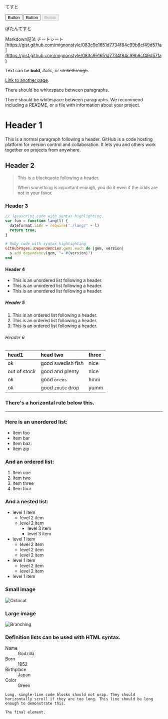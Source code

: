 <script>
  window.onload = function onLoad(){
  var character_1 = ["怒れる若者", "アンチ・ヒーロー", "観客", "ほら吹き", "男役", "さくら", "腹心", "批評家", "女役", "ヒーロー/ヒロイン", "王", "無礼講の王", "恋人", "吟遊詩人", "老人役/老女役", "劇作家", "犠牲", "悪党", "料理人", "賢者", "敵役", "医者", "道化"];
  var character_1_random = Math.floor(Math.random() * character_1.length);
  target_character_1 = document.getElementById("character_1_id");
  target_character_1.innerHTML = character_1[character_1_random];
  }
</script>

<div id="character_1_id"></div>

てすと  

<!-- Accent-colored raised button with ripple -->
<button class="mdl-button mdl-js-button mdl-button--raised mdl-js-ripple-effect mdl-button--accent">
  Button
</button>    
<!-- Raised button with ripple -->
<button class="mdl-button mdl-js-button mdl-button--raised mdl-js-ripple-effect">
  Button
</button>    
<!-- Raised disabled button -->
<button class="mdl-button mdl-js-button mdl-button--raised" disabled>
  Button
</button>  

ぼたんてすと  

Markdown記法 チートシート  
[https://gist.github.com/mignonstyle/083c9e1651d7734f84c99b8cf49d57fa](https://gist.github.com/mignonstyle/083c9e1651d7734f84c99b8cf49d57fa)  

Text can be **bold**, _italic_, or ~~strikethrough~~.

[Link to another page](./another-page.html).

There should be whitespace between paragraphs.

There should be whitespace between paragraphs. We recommend including a README, or a file with information about your project.

# Header 1

This is a normal paragraph following a header. GitHub is a code hosting platform for version control and collaboration. It lets you and others work together on projects from anywhere.

## Header 2

> This is a blockquote following a header.
>
> When something is important enough, you do it even if the odds are not in your favor.

### Header 3

```js
// Javascript code with syntax highlighting.
var fun = function lang(l) {
  dateformat.i18n = require('./lang/' + l)
  return true;
}
```

```ruby
# Ruby code with syntax highlighting
GitHubPages::Dependencies.gems.each do |gem, version|
  s.add_dependency(gem, "= #{version}")
end
```

#### Header 4

*   This is an unordered list following a header.
*   This is an unordered list following a header.
*   This is an unordered list following a header.

##### Header 5

1.  This is an ordered list following a header.
2.  This is an ordered list following a header.
3.  This is an ordered list following a header.

###### Header 6

| head1        | head two          | three |
|:-------------|:------------------|:------|
| ok           | good swedish fish | nice  |
| out of stock | good and plenty   | nice  |
| ok           | good `oreos`      | hmm   |
| ok           | good `zoute` drop | yumm  |

### There's a horizontal rule below this.

* * *

### Here is an unordered list:

*   Item foo
*   Item bar
*   Item baz
*   Item zip

### And an ordered list:

1.  Item one
1.  Item two
1.  Item three
1.  Item four

### And a nested list:

- level 1 item
  - level 2 item
  - level 2 item
    - level 3 item
    - level 3 item
- level 1 item
  - level 2 item
  - level 2 item
  - level 2 item
- level 1 item
  - level 2 item
  - level 2 item
- level 1 item

### Small image

![Octocat](https://github.githubassets.com/images/icons/emoji/octocat.png)

### Large image

![Branching](https://guides.github.com/activities/hello-world/branching.png)


### Definition lists can be used with HTML syntax.

<dl>
<dt>Name</dt>
<dd>Godzilla</dd>
<dt>Born</dt>
<dd>1952</dd>
<dt>Birthplace</dt>
<dd>Japan</dd>
<dt>Color</dt>
<dd>Green</dd>
</dl>

```
Long, single-line code blocks should not wrap. They should horizontally scroll if they are too long. This line should be long enough to demonstrate this.
```

```
The final element.
```
